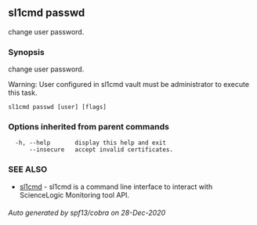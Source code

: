 ## sl1cmd passwd

change user password.

### Synopsis

change user password.
	
Warning:
  User configured in sl1cmd vault must be administrator to execute this task.

```
sl1cmd passwd [user] [flags]
```

### Options inherited from parent commands

```
  -h, --help       display this help and exit
      --insecure   accept invalid certificates.
```

### SEE ALSO

* [sl1cmd](sl1cmd.md)	 - sl1cmd is a command line interface to interact with ScienceLogic Monitoring tool API.

###### Auto generated by spf13/cobra on 28-Dec-2020
